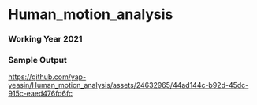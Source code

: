 # Human_motion_analysis 
### Working Year 2021
### Sample Output

https://github.com/yap-yeasin/Human_motion_analysis/assets/24632965/44ad144c-b92d-45dc-915c-eaed476fd6fc

